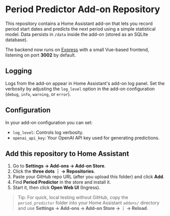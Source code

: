 # Period Predictor Add-on Repository

This repository contains a Home Assistant add-on that lets you record period start dates and predicts the next period using a simple statistical model. Data persists in `/data` inside the add-on (stored as an SQLite database).

The backend now runs on [Express](https://expressjs.com/) with a small Vue-based frontend, listening on port **3002** by default.

## Logging

Logs from the add-on appear in Home Assistant's add-on log panel. Set the verbosity by adjusting the `log_level` option in the add-on configuration (`debug`, `info`, `warning`, or `error`).

## Configuration

In your add-on configuration you can set:

- `log_level`: Controls log verbosity.
- `openai_api_key`: Your OpenAI API key used for generating predictions.

## Add this repository to Home Assistant

1. Go to **Settings → Add-ons → Add-on Store**.
2. Click the **three dots ⋮ → Repositories**.
3. Paste your GitHub repo URL (after you upload this folder) and click **Add**.
4. Find **Period Predictor** in the store and install it.
5. Start it, then click **Open Web UI** (Ingress).

> Tip: For quick, local testing without GitHub, copy the `period_predictor` folder into your Home Assistant `addons/` directory and use **Settings → Add-ons → Add-on Store → ⋮ → Reload**.
